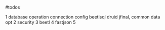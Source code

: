 

#todos


1 database operation
    connection config
    beetlsql
    druid
    jfinal, common data opt
2 security
3 beetl
4 fastjson
5
